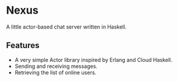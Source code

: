 Nexus
=====

A little actor-based chat server written in Haskell.

Features
--------

* A very simple Actor library inspired by Erlang and Cloud Haskell.
* Sending and receiving messages.
* Retrieving the list of online users.


